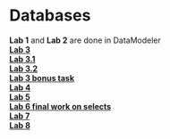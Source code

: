 
# Databases
<b>Lab 1</b> and <b>Lab 2</b> are done in DataModeler<br>
[<b>Lab 3</b>](https://github.com/Daply/university-assignments/blob/master/Databases/lab%203/readme.md)<br>
[<b>Lab 3.1</b>](https://github.com/Daply/university-assignments/blob/master/Databases/lab%203.1/readme.md)<br>
[<b>Lab 3.2</b>](https://github.com/Daply/university-assignments/blob/master/Databases/lab%203.2/readme.md)<br>
[<b>Lab 3 bonus task</b>](https://github.com/Daply/university-assignments/blob/master/Databases/lab%203%20bonus%20task/readme.md)<br>
[<b>Lab 4</b>](https://github.com/Daply/university-assignments/blob/master/Databases/lab%204/readme.md)<br>
[<b>Lab 5</b>](https://github.com/Daply/university-assignments/blob/master/Databases/lab%205/readme.md)<br>
[<b>Lab 6 final work on selects</b>](https://github.com/Daply/university-assignments/blob/master/Databases/lab%206%20final%20work%20on%20selects/readme.md)<br>
[<b>Lab 7</b>](https://github.com/Daply/university-assignments/blob/master/Databases/lab%207/readme.md)<br>
[<b>Lab 8</b>](https://github.com/Daply/university-assignments/blob/master/Databases/lab%208/readme.md)<br>
